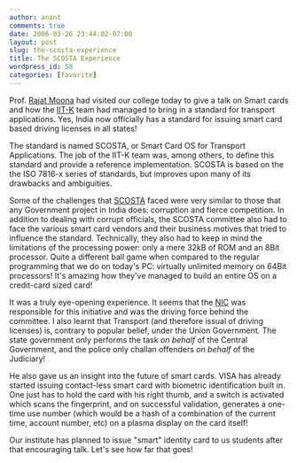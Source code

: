 ```yaml
---
author: anant
comments: true
date: 2006-03-26 23:44:02-07:00
layout: post
slug: the-scosta-experience
title: The SCOSTA Experience
wordpress_id: 58
categories: [favorite]
---
```


Prof. [Rajat Moona](http://www.cse.iitk.ac.in/~moona/index.php) had visited
our college today to give a talk on Smart cards and how the
[IIT-K](http://www.iitk.ac.in/) team had managed to bring in a standard for
transport applications. Yes, India now officially has a standard for issuing
smart card based driving licenses in all states!

The standard is named SCOSTA, or Smart Card OS for Transport Applications.
The job of the IIT-K team was, among others, to define this standard and
provide a reference implementation. SCOSTA is based on the the ISO 7816-x
series of standards, but improves upon many of its drawbacks and ambiguities.

Some of the challenges that
[SCOSTA](http://www.cse.iitk.ac.in/~moona/scosta/) faced were very similar to
those that any Government project in India does: corruption and fierce
competition. In addition to dealing with corrupt officials, the SCOSTA
committee also had to face the various smart card vendors and their business
motives that tried to influence the standard. Technically, they also had to
keep in mind the limitations of the processing power: only a mere 32kB of ROM
and an 8Bit processor. Quite a different ball game when compared to the
regular programming that we do on today's PC: virtually unlimited memory on
64Bit processors! It's amazing how they've managed to build an entire OS on a
credit-card sized card!

It was a truly eye-opening experience. It seems that the
[NIC](http://www.nic.in/) was responsible for this initiative and was the
driving force behind the committee. I also learnt that Transport (and
therefore issual of driving licenses) is, contrary to popular belief, under
the Union Government. The state government only performs the task _on behalf_
of the Central Government, and the police only challan offenders _on behalf_
of the Judiciary!

He also gave us an insight into the future of smart cards. VISA has already
started issuing contact-less smart card with biometric identification built
in. One just has to hold the card with his right thumb, and a switch is
activated which scans the fingerprint, and on successful validation,
generates a one-time use number (which would be a hash of a combination of
the current time, account number, etc) on a plasma display on the card itself!

Our institute has planned to issue "smart" identity card to us students after
that encouraging talk. Let's see how far that goes!
